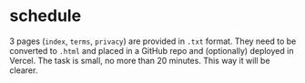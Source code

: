 # schedule
3 pages (`index`, `terms`, `privacy`) are provided in `.txt` format. They need to be converted to `.html` and placed in a GitHub repo and (optionally) deployed in Vercel. The task is small, no more than 20 minutes.  This way it will be clearer.
